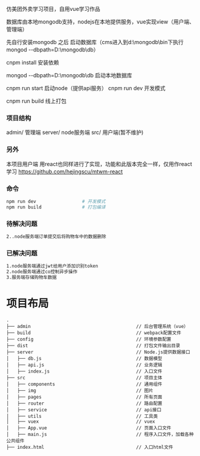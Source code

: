 仿美团外卖学习项目，自用vue学习作品

数据库由本地mongodb支持，nodejs在本地提供服务，vue实现view（用户端、管理端）

先自行安装mongodb 之后 启动数据库（cms进入到d:\mongodb\bin下执行 mongod --dbpath=D:\mongodb\db）

cnpm install  安装依赖

mongod --dbpath=D:\mongodb\db  启动本地数据库

cnpm run start  启动node（提供api服务）
cnpm run dev  开发模式

cnpm run build  线上打包

### 项目结构

admin/ 管理端
server/  node服务端
src/   用户端(暂不维护)

### 另外
本项目用户端 用react也同样进行了实现，功能和此版本完全一样，仅用作react学习
https://github.com/hejingscu/mtwm-react

### 命令
```bash
npm run dev                 # 开发模式
npm run build               # 打包编译
```

### 待解决问题
```bash
2..node服务端订单提交后将购物车中的数据删除
```

### 已解决问题
```bash
1.node服务端通过jwt给用户添加识别token
2.node服务端通过co控制异步操作
3.服务端存储购物车数据
```

# 项目布局

```
.
├── admin                                       // 后台管理系统（vue）
├── build                                       // webpack配置文件
├── config                                      // 环境参数配置
├── dist                                        // 打包文件输出目录
├── server                                      // Node.js提供数据接口
│   ├── db.js                                   // 数据模型
│   ├── api.js                                  // 业务逻辑
│   ├── index.js                                // 入口文件
├── src                                         // 项目主体
│   ├── components                              // 通用组件
│   ├── img                                     // 图片
│   ├── pages                                   // 所有页面
│   ├── router                                  // 路由配置
│   ├── service                                 // api接口
│   ├── utils                                   // 工具类
│   ├── vuex                                    // vuex
│   ├── App.vue                                 // 页面入口文件
│   ├── main.js                                 // 程序入口文件，加载各种公共组件
├── index.html                                  // 入口html文件

```

